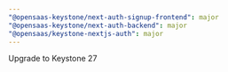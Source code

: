 ```yaml
---
"@opensaas-keystone/next-auth-signup-frontend": major
"@opensaas-keystone/next-auth-backend": major
"@opensaas/keystone-nextjs-auth": major
---
```


Upgrade to Keystone 27
